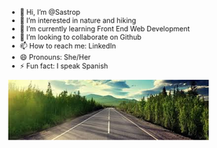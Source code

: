 - 👋 Hi, I’m @Sastrop
- 👀 I’m interested in nature and hiking
- 🌱 I’m currently learning Front End Web Development
- 💞️ I’m looking to collaborate on Github
- 📫 How to reach me: LinkedIn
- 😄 Pronouns: She/Her
- ⚡ Fun fact: I speak Spanish

![Road in Nature](https://github.com/Sastrop/Sastrop/blob/main/nature%20travel%20image.jpg)
<!---
Sastrop/Sastrop is a ✨ special ✨ repository because its `README.md` (this file) appears on your GitHub profile.
You can click the Preview link to take a look at your changes.
--->
